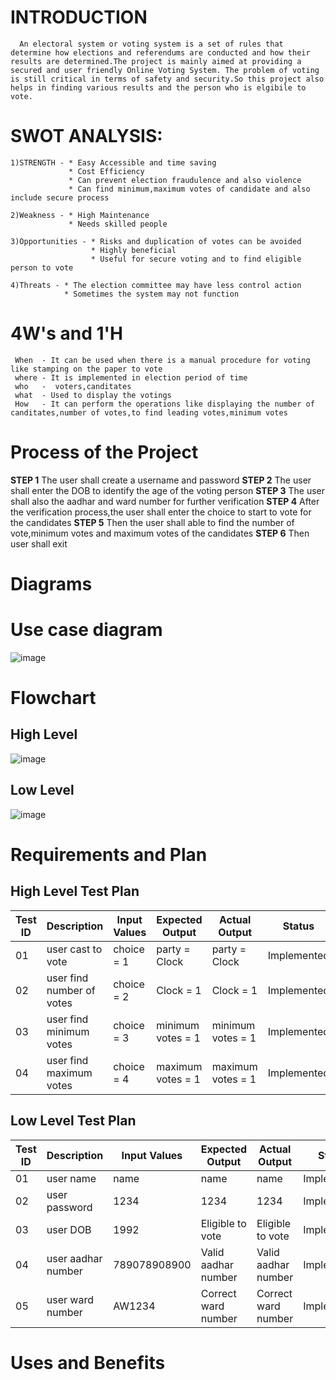 # INTRODUCTION
      An electoral system or voting system is a set of rules that determine how elections and referendums are conducted and how their results are determined.The project is mainly aimed at providing a secured and user friendly Online Voting System. The problem of voting is still critical in terms of safety and security.So this project also helps in finding various results and the person who is elgibile to vote. 
# SWOT ANALYSIS:
    1)STRENGTH - * Easy Accessible and time saving
                 * Cost Efficiency
                 * Can prevent election fraudulence and also violence
                 * Can find minimum,maximum votes of candidate and also include secure process
                 
    2)Weakness - * High Maintenance
                 * Needs skilled people
                 
    3)Opportunities - * Risks and duplication of votes can be avoided
                      * Highly beneficial
                      * Useful for secure voting and to find eligible person to vote
                      
    4)Threats - * The election committee may have less control action 
                * Sometimes the system may not function
                
# 4W's and 1'H
     When  - It can be used when there is a manual procedure for voting like stamping on the paper to vote
     where - It is implemented in election period of time
     who   -  voters,canditates
     what  - Used to display the votings
     How   - It can perform the operations like displaying the number of canditates,number of votes,to find leading votes,minimum votes

# Process of the Project
 **STEP 1** 
 The user shall create a username and password
 **STEP 2**
 The user shall enter the DOB to identify the age of the voting person
 **STEP 3** 
 The user shall also the aadhar and ward number for further verification
 **STEP 4**
 After the verification process,the user shall enter the choice to start to vote for the candidates
 **STEP 5** 
 Then the user shall able to find the number of vote,minimum votes and maximum votes of the candidates
 **STEP 6**
 Then user shall exit 

# Diagrams
# Use case diagram
![image](https://user-images.githubusercontent.com/98879965/155890151-b1cb1941-bab5-4e41-a051-05891d1f13fe.png)

# Flowchart
## High Level 
![image](https://user-images.githubusercontent.com/98879965/155890192-df6ed9c5-12f0-4598-8dc3-710bb6fe47c8.png)

## Low Level
![image](https://user-images.githubusercontent.com/98879965/155891013-39fe82c1-0de4-4167-acc6-6f96e07ee64c.png)

# Requirements and Plan
## High Level Test Plan

| Test ID     | Description | Input Values   | Expected Output  | Actual Output | Status |
| ----------  | ----------- | ------------   | ---------------- | ------------- | ------- |
| 01  |   user cast to vote       | choice = 1  | party = Clock |  party = Clock | Implemented |
| 02  | user find number of votes | choice = 2  | Clock = 1     |   Clock = 1  | Implemented |
| 03  | user find minimum votes   | choice = 3  | minimum votes = 1 | minimum votes = 1 | Implemented |
| 04  | user find maximum votes   | choice = 4  | maximum votes = 1 | maximum votes = 1 | Implemented |


## Low Level Test Plan

| Test ID     | Description | Input Values | Expected Output     | Actual Output    | Status |
| ----------  | ----------- | ------------ | ----------------    | -------------    | ------- |
| 01  |   user name         |   name       |     name            |    name          | Implemented |
| 02  | user password       |   1234       |     1234            |   1234           | Implemented |
| 03  | user DOB            |   1992       | Eligible to vote    | Eligible to vote  | Implemented |
| 04  | user aadhar number  | 789078908900 | Valid aadhar number | Valid aadhar number | Implemented |
| 05  | user ward number    | AW1234       | Correct ward number | Correct ward number | Implemented |


# Uses and Benefits







